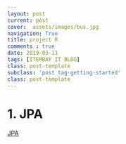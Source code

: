 ```yaml
---
layout: post
current: post
cover:  assets/images/bus.jpg
navigation: True
title: project R
comments : true
date: 2019-03-11
tags: [ITEMBAY IT BLOG]
class: post-template
subclass: 'post tag-getting-started'
class: post-template
---
```

<h1> 1. JPA </h1>

[JPA](https://blog.woniper.net/255)
